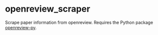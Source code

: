 # openreview_scraper

Scrape paper information from openreview.
Requires the Python package [openreview-py](https://github.com/openreview/openreview-py).
